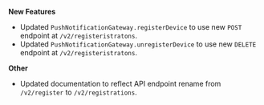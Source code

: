 **New Features**

* Updated `PushNotificationGateway.registerDevice` to use new `POST` endpoint at `/v2/registeristratons`.
* Updated `PushNotificationGateway.unregisterDevice` to use new `DELETE` endpoint at `/v2/registeristratons`. 

**Other**

* Updated documentation to reflect API endpoint rename from `/v2/register` to `/v2/registrations`.